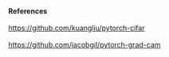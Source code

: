 </br>**References**</br>
</br>https://github.com/kuangliu/pytorch-cifar</br>
</br>https://github.com/jacobgil/pytorch-grad-cam</br>
